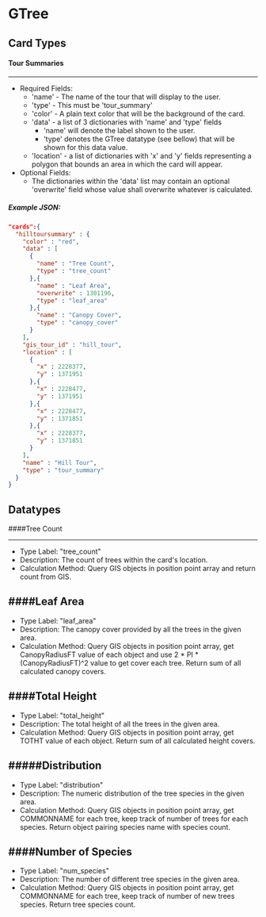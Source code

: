GTree
======
## Card Types
#### Tour Summaries
------
* Required Fields:
  * 'name' - The name of the tour that will display to the user.
  * 'type' - This must be 'tour_summary'
  * 'color' - A plain text color that will be the background of the card.  
  * 'data' - a list of 3 dictionaries with 'name' and 'type' fields  
    * 'name' will denote the label shown to the user.  
    * 'type' denotes the GTree datatype (see bellow) that will be shown for this data value.
  * 'location' - a list of dictionaries with 'x' and 'y' fields representing a polygon that bounds an area in which the card will appear. 
* Optional Fields: 
  * The dictionaries within the 'data' list may contain an optional 'overwrite' field whose value shall overwrite whatever is calculated.

##### Example JSON:
```json
"cards":{
  "hilltoursummary" : {
    "color" : "red",
    "data" : [ 
      {
        "name" : "Tree Count",
        "type" : "tree_count"
      },{
        "name" : "Leaf Area",
        "overwrite" : 1301196,
        "type" : "leaf_area"
      },{
        "name" : "Canopy Cover",
        "type" : "canopy_cover"
      } 
    ],
    "gis_tour_id" : "hill_tour",
    "location" : [ 
      {
        "x" : 2228377,
        "y" : 1371951
      },{
        "x" : 2228477,
        "y" : 1371951
      },{
        "x" : 2228477,
        "y" : 1371851
      },{
        "x" : 2228377,
        "y" : 1371851
      } 
    ],
    "name" : "Hill Tour",
    "type" : "tour_summary"
  }
}
```

## Datatypes
####Tree Count


------
* Type Label: "tree_count"  
* Description: The count of trees within the card's location.
* Calculation Method: Query GIS objects in position point array and return count from GIS.


####Leaf Area
------
* Type Label: "leaf_area"  
* Description: The canopy cover provided by all the trees in the given area.
* Calculation Method: Query GIS objects in position point array, get CanopyRadiusFT value of each object and use 2 * PI * (CanopyRadiusFT)^2 value to get cover each tree. Return sum of all calculated canopy covers.


####Total Height
------
* Type Label: "total_height"  
* Description: The total height of all the trees in the given area.
* Calculation Method: Query GIS objects in position point array, get TOTHT value of each object. Return sum of all calculated height covers.


#####Distribution
------
* Type Label: "distribution"
* Description: The numeric distribution of the tree species in the given area.
* Calculation Method: Query GIS objects in position point array, get COMMONNAME for each tree, keep track of number of trees for each species. Return object pairing species name with species count.


####Number of Species
------
* Type Label: "num_species"
* Description: The number of different tree species in the given area.
* Calculation Method: Query GIS objects in position point array, get COMMONNAME for each tree, keep track of number of new trees species. Return tree species count.


